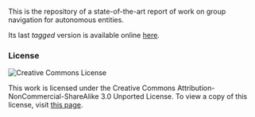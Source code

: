 This is the repository of a state-of-the-art report of work on group navigation for autonomous entities.

Its last *tagged* version is available online [here](http://www.crowdscontrol.net/group-navigation-state-of-the-art-report-down).

### License ###

![Creative Commons License](http://i.creativecommons.org/l/by-nc-sa/3.0/88x31.png)

This work is licensed under the Creative Commons Attribution-NonCommercial-ShareAlike 3.0 Unported License. 
To view a copy of this license, visit [this page](http://creativecommons.org/licenses/by-nc-sa/3.0/).